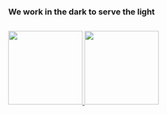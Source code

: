 ### We work in the dark to serve the light

##

<!--
**0xPurpl3john/0xPurpl3john** is a ✨ _special_ ✨ repository because its `README.md` (this file) appears on your GitHub profile.

Here are some ideas to get you started:

- 🔭 I’m currently working on ...
- 🌱 I’m currently learning ...
- 👯 I’m looking to collaborate on ...
- 🤔 I’m looking for help with ...
- 💬 Ask me about ...
- 📫 How to reach me: ...
- 😄 Pronouns: ...
- ⚡ Fun fact: ...
-->

<div>
  <a href="https://0xpurpl3john.github.io/">
  <img height="150em" src="https://github-readme-stats.vercel.app/api?username=0xPurpl3john&show_icons=true&theme=dark&include_all_commits=true&count_private=true"/>
  <img height="150em" src="https://github-readme-stats.vercel.app/api/top-langs/?username=0xPurpl3john&layout=compact&langs_count=16&theme=dark"/>
</div>

##
